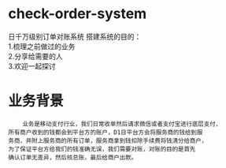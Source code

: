 # check-order-system
日千万级别订单对账系统
搭建系统的目的：  
1.梳理之前做过的业务  
2.分享给需要的人  
3.欢迎一起探讨
# 业务背景
        业务是移动支付行业，我们日常收单然后请求微信或者支付宝进行底层支付，
    所有商户收到的钱都会到平台方的账户，D1日平台方会将服务商的钱给到服
    务商，并附上服务商的所有订单，服务商拿到钱扣除手续费将钱清分给商户，
    为了保证平台方给我们的钱准确无误，我们需要对账，对账的目的是首先
    确认订单无差异，然后核总账，最后给商户出款。

